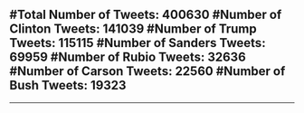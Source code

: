 #Total Number of Tweets: 400630 
#Number of Clinton Tweets: 141039
#Number of Trump Tweets: 115115
#Number of Sanders Tweets: 69959
#Number of Rubio Tweets: 32636
#Number of Carson Tweets: 22560
#Number of Bush Tweets: 19323
---
---
